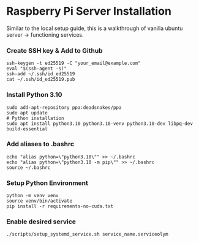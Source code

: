 # Raspberry Pi Server Installation

Similar to the local setup guide, this is a walkthrough of vanilla ubuntu server -> functioning services.

### Create SSH key & Add to Github 

    ssh-keygen -t ed25519 -C "your_email@example.com"
    eval "$(ssh-agent -s)"
    ssh-add ~/.ssh/id_ed25519
    cat ~/.ssh/id_ed25519.pub

### Install Python 3.10

    sudo add-apt-repository ppa:deadsnakes/ppa
    sudo apt update
    # Python installation
    sudo apt install python3.10 python3.10-venv python3.10-dev libpq-dev build-essential

### Add aliases to .bashrc

    echo "alias python=\"python3.10\"" >> ~/.bashrc
    echo "alias python=\"python3.10 -m pip\"" >> ~/.bashrc
    source ~/.bashrc

### Setup Python Environment

    python -m venv venv
    source venv/bin/activate
    pip install -r requirements-no-cuda.txt

### Enable desired service

    ./scripts/setup_systemd_service.sh service_name.serviceolym